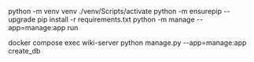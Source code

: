 python -m venv venv
./venv/Scripts/activate
python -m ensurepip --upgrade
pip install -r requirements.txt
python -m manage --app=manage:app run

docker compose exec wiki-server python manage.py --app=manage:app create_db